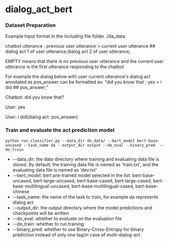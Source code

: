 # dialog_act_bert

### Dataset Preparation
Example Input format in the including file folder ./da_data: 

chatbot utterance : previous user utterance > current user utterance ## dialog act 1 of user utterance;dialog act 2 of user utterance;

EMPTY means that there is no previous user utterance and the current user utterance is the first utterance responding to the chatbot

For example the dialog below with user current utterance's dialog act annotated as pos_answer can be formatted as: "did you know that : yes > i did ## pos_answer;"

Chatbot: did you know that?

User: yes

User: i did(dialog act: pos_answer)

### Train and evaluate the act prediction model
```
python run_classifier.py --data_dir da_data/ --bert_model bert-base-uncased --task_name da --output_dir output --do_eval --binary_pred  --do_train
```
* --data_dir: the data directory where training and evaluating data file is stored. By default, the training data file is named as 'train.txt', and the evaluating data file is named as 'dev.txt'
* --bert_model: bert pre-trained model selected in the list: bert-base-uncased, bert-large-uncased, bert-base-cased, bert-large-cased, bert-base-multilingual-uncased, bert-base-multilingual-cased, bert-base-chinese
* --task_name: the name of the task to train, for example da represents dialog act 
* --output_dir: the output directory where the model predictions and checkpoints will be written
* --do_eval: whether to evaluate on the evaluation file
* --do_train: whether to run training
* --binary_pred: whether to use Binary-Cross-Entropy for binary prediction instead of only one tag(in case of multi-dialog-act
